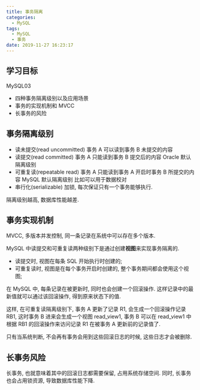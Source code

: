 ```yaml
---
title: 事务隔离
categories:
  - MySQL
tags:
  - MySQL
  - 事务
date: 2019-11-27 16:23:17
---
```


## 学习目标

MySQL03

* 四种事务隔离级别以及应用场景
* 事务的实现机制和 MVCC
* 长事务的风险

<!-- more -->

## 事务隔离级别

* 读未提交(read uncommitted)
  事务 A 可以读到事务 B 未提交的内容
* 读提交(read committed)
  事务 A 只能读到事务 B 提交后的内容
  Oracle 默认隔离级别
* 可重复读(repeatable read)
  事务 A 只能读到事务 A 开启时事务 B 所提交的内容
  MySQL 默认隔离级别
  比如可以用于数据校对
* 串行化(serializable)
  加锁, 每次保证只有一个事务能够执行.

隔离级别越高, 数据库性能越差.

## 事务实现机制

MVCC, 多版本并发控制, 同一条记录在系统中可以存在多个版本.

MySQL 中读提交和可重复读两种级别下是通过创建**视图**来实现事务隔离的.
- 读提交时, 视图在每条 SQL 开始执行时创建的;
- 可重复读时, 视图是在每个事务开启时创建的, 整个事务期间都会使用这个视图;

在 MySQL 中, 每条记录在被更新时, 同时也会创建一个回滚操作. 这样记录中的最新值就可以通过该回滚操作, 得到原来状态下的值.

这样, 在可重复读隔离级别下, 事务 A 更新了记录 R1, 会生成一个回滚操作记录 RB1, 这时事务 B 进来会生成一个视图 read_view1, 事务 B 可以在 read_view1 中根据 RB1 的回滚操作来访问记录 R1 在被事务 A 更新前的记录值了.

只有当系统判断, 不会再有事务会用到这些回滚日志的时候, 这些日志才会被删除.

## 长事务风险

长事务, 也就意味着其中的回滚日志都需要保留, 占用系统存储空间.
同时, 长事务也会占用锁资源, 导致数据库性能下降.


